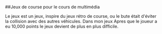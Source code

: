 ##Jeux de course pour le cours de multimédia

Le jeux est un jeux, inspire du jeux rétro de course, ou le bute était d'éviter la collision avec des autres véhicules. Dans mon jeux Apres que le joueur a eu 10,000 points le jeux devient de plus en plus difficile.

